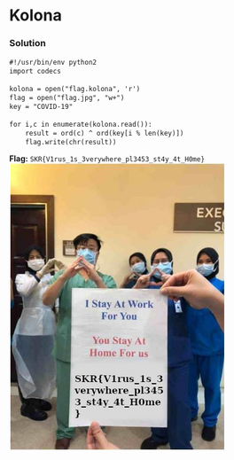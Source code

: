 # Kolona

### Solution
```
#!/usr/bin/env python2
import codecs

kolona = open("flag.kolona", 'r')
flag = open("flag.jpg", "w+")
key = "COVID-19"

for i,c in enumerate(kolona.read()):
	result = ord(c) ^ ord(key[i % len(key)])
	flag.write(chr(result))
```

**Flag:** `SKR{V1rus_1s_3verywhere_pl3453_st4y_4t_H0me}`
![Flag](./flag.jpg)
